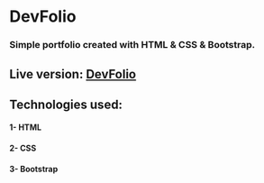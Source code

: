 # DevFolio

### Simple portfolio created with HTML &amp; CSS &amp; Bootstrap.

## Live version: [DevFolio](https://amrtarek1097.github.io/gym-exercise-app/)


## Technologies used:
#### 1- HTML
#### 2- CSS
#### 3- Bootstrap




